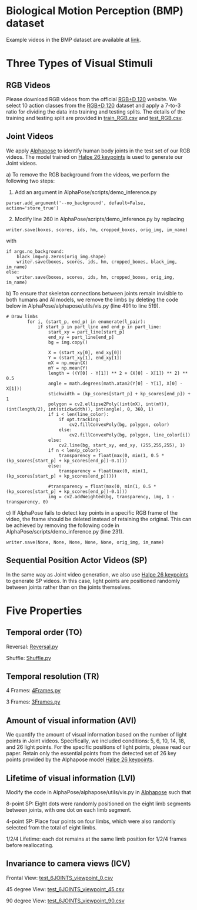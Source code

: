 # Biological Motion Perception (BMP) dataset

Example videos in the BMP dataset are available at [link](https://drive.google.com/file/d/13cb9WdeQiuqmVzVCFMVhkHEadAid-EJ0/view?usp=sharing).

# Three Types of Visual Stimuli

## RGB Videos 

Please download RGB videos from the official [RGB+D 120](https://rose1.ntu.edu.sg/dataset/actionRecognition/) website. We select 10 action classes from the [RGB+D 120](https://rose1.ntu.edu.sg/dataset/actionRecognition/) dataset and apply a 7-to-3 ratio for dividing the data into training and testing splits. 
The details of the training and testing split are provided in [train_RGB.csv](Protocols/train_RGB.csv) and [test_RGB.csv](Protocols/test_RGB.csv).

## Joint Videos 

We apply [Alphapose](https://github.com/MVIG-SJTU/AlphaPose) to identify human body joints in the test set of our RGB videos. 
The model trained on [Halpe 26 keypoints](https://github.com/Fang-Haoshu/Halpe-FullBody) is used to generate our Joint videos.

a) To remove the RGB background from the videos, we perform the following two steps:

1. Add an argument in AlphaPose/scripts/demo_inference.py
```
parser.add_argument('--no_background', default=False, action='store_true')
```

2. Modify line 260 in AlphaPose/scripts/demo_inference.py by replacing
```
writer.save(boxes, scores, ids, hm, cropped_boxes, orig_img, im_name)
```
with
```
if args.no_background:
    black_img=np.zeros(orig_img.shape)
    writer.save(boxes, scores, ids, hm, cropped_boxes, black_img, im_name)
else:
    writer.save(boxes, scores, ids, hm, cropped_boxes, orig_img, im_name)
```

b) To ensure that skeleton connections between joints remain invisible to both humans and AI models, we remove the limbs by deleting the code below in AlphaPose/alphapose/utils/vis.py (line 491 to line 519).

```
# Draw limbs
        for i, (start_p, end_p) in enumerate(l_pair):
            if start_p in part_line and end_p in part_line:
                start_xy = part_line[start_p]
                end_xy = part_line[end_p]
                bg = img.copy()

                X = (start_xy[0], end_xy[0])
                Y = (start_xy[1], end_xy[1])
                mX = np.mean(X)
                mY = np.mean(Y)
                length = ((Y[0] - Y[1]) ** 2 + (X[0] - X[1]) ** 2) ** 0.5
                angle = math.degrees(math.atan2(Y[0] - Y[1], X[0] - X[1]))
                stickwidth = (kp_scores[start_p] + kp_scores[end_p]) + 1
                polygon = cv2.ellipse2Poly((int(mX), int(mY)), (int(length/2), int(stickwidth)), int(angle), 0, 360, 1)
                if i < len(line_color):
                    if opt.tracking:
                        cv2.fillConvexPoly(bg, polygon, color)
                    else:
                        cv2.fillConvexPoly(bg, polygon, line_color[i])
                else:
                    cv2.line(bg, start_xy, end_xy, (255,255,255), 1)
                if n < len(p_color):
                    transparency = float(max(0, min(1, 0.5 * (kp_scores[start_p] + kp_scores[end_p])-0.1)))
                else:
                    transparency = float(max(0, min(1, (kp_scores[start_p] + kp_scores[end_p]))))

                #transparency = float(max(0, min(1, 0.5 * (kp_scores[start_p] + kp_scores[end_p])-0.1)))
                img = cv2.addWeighted(bg, transparency, img, 1 - transparency, 0)
```

c) If AlphaPose fails to detect key points in a specific RGB frame of the video, the frame should be deleted instead of retaining the original. This can be achieved by removing the following code in AlphaPose/scripts/demo_inference.py (line 231).

```
writer.save(None, None, None, None, None, orig_img, im_name)
```

## Sequential Position Actor Videos (SP)

In the same way as Joint video generation, we also use [Halpe 26 keypoints](https://github.com/Fang-Haoshu/Halpe-FullBody) to generate SP videos. In this case, light points are positioned randomly between joints rather than on the joints themselves.

# Five Properties

## Temporal order (TO)

Reversal: [Reversal.py](Dataset/Reversal.py)

Shuffle: [Shuffle.py](Dataset/Shuffle.py)

## Temporal resolution (TR)

4 Frames: [4Frames.py](Dataset/4Frames.py)

3 Frames: [3Frames.py](Dataset/3Frames.py)

## Amount of visual information (AVI)

We quantify the amount of visual information based on the number of light points in Joint videos. 
Specifically, we included conditions: 5, 6, 10, 14, 18, and 26 light points. 
For the specific positions of light points, please read our paper. 
Retain only the essential points from the detected set of 26 key points provided by the Alphapose model [Halpe 26 keypoints](https://github.com/Fang-Haoshu/Halpe-FullBody).

## Lifetime of visual information (LVI)

Modify the code in AlphaPose/alphapose/utils/vis.py in [Alphapose](https://github.com/MVIG-SJTU/AlphaPose) such that 

8-point SP: Eight dots were randomly positioned on the eight limb segments between joints, with one dot on each limb segment.

4-point SP: Place four points on four limbs, which were also randomly selected from the total of eight limbs.

1/2/4 Lifetime: each dot remains at the same limb position for 1/2/4 frames before reallocating.

## Invariance to camera views (ICV)

Frontal View:  [test_6JOINTS_viewpoint_0.csv](Protocols/test_6JOINTS_viewpoint_0.csv)

45 degree View:  [test_6JOINTS_viewpoint_45.csv](Protocols/test_6JOINTS_viewpoint_45.csv)

90 degree View:  [test_6JOINTS_viewpoint_90.csv](Protocols/test_6JOINTS_viewpoint_90.csv)






